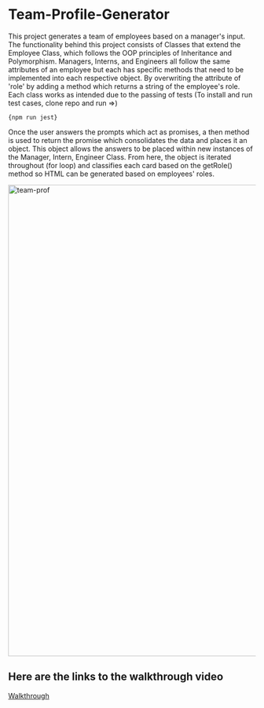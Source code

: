 # Team-Profile-Generator

This project generates a team of employees based on a manager's input. The functionality behind this project consists of Classes that extend the Employee Class, which follows the OOP principles of Inheritance and Polymorphism. Managers, Interns, and Engineers all follow the same attributes of an employee but each has specific methods that need to be implemented into each respective object. By overwriting the attribute of 'role' by adding a method which returns a string of the employee's role. Each class works as intended due to the passing of tests (To install and run test cases, clone repo and run =>)
```
{npm run jest}
```
Once the user answers the prompts which act as promises, a then method is used to return the promise which consolidates the data and places it an object. This object allows the answers to be placed within new instances of the Manager, Intern, Engineer Class. From here, the object is iterated throughout (for loop) and classifies each card based on the getRole() method so HTML can be generated based on employees' roles.  

<img width="960" alt="team-prof" src="https://user-images.githubusercontent.com/88978036/155823460-3bbb3dd8-9005-474c-8762-b6928bde637a.png">

## Here are the links to the walkthrough video
[Walkthrough](https://youtu.be/ua5QVkp5QSg)
